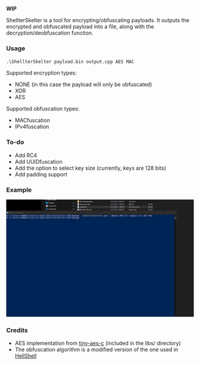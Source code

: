 **WIP**

ShellterSkelter is a tool for encrypting/obfuscating payloads. It outputs the encrypted and obfuscated payload into a file, along with the decryption/deobfuscation function.

### Usage

`.\ShellterSkelter payload.bin output.cpp AES MAC`

Supported encryption types:
- NONE (in this case the payload will only be obfuscated)
- XOR
- AES

Supported obfuscation types:
- MACfuscation
- IPv4fuscation

### To-do

- Add RC4
- Add UUIDfuscation
- Add the option to select key size (currently, keys are 128 bits)
- Add padding support

### Example

![ShellterSkelter](Images/ExampleUsage.gif)

### Credits

 - AES implementation from [tiny-aes-c](https://github.com/kokke/tiny-AES-c) (included in the libs/ directory)
 - The obfuscation algorithm is a modified version of the one used in [HellShell](https://github.com/NUL0x4C/HellShell)

